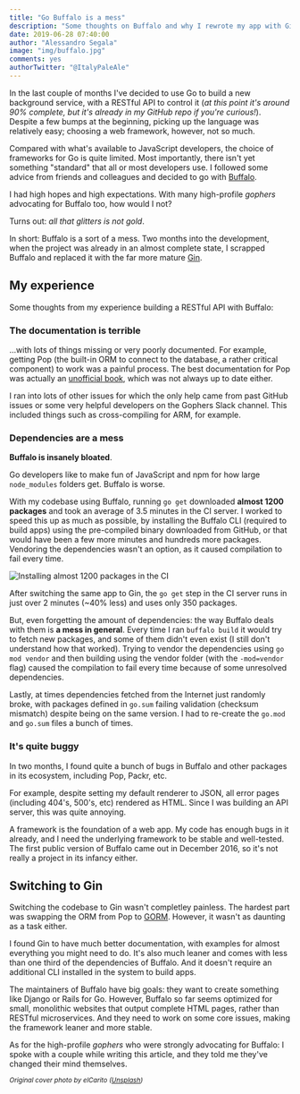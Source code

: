 ```yaml
---
title: "Go Buffalo is a mess"
description: "Some thoughts on Buffalo and why I rewrote my app with Gin"
date: 2019-06-28 07:40:00
author: "Alessandro Segala"
image: "img/buffalo.jpg"
comments: yes
authorTwitter: "@ItalyPaleAle"
---
```


In the last couple of months I've decided to use Go to build a new background service, with a RESTful API to control it (*at this point it's around 90% complete, but it's already in my GitHub repo if you're curious!*). Despite a few bumps at the beginning, picking up the language was relatively easy; choosing a web framework, however, not so much.

Compared with what's available to JavaScript developers, the choice of frameworks for Go is quite limited. Most importantly, there isn't yet something "standard" that all or most developers use. I followed some advice from friends and colleagues and decided to go with [Buffalo](https://github.com/gobuffalo/buffalo).

I had high hopes and high expectations. With many high-profile *gophers* advocating for Buffalo too, how would I not?

Turns out: *all that glitters is not gold*.

In short: Buffalo is a sort of a mess. Two months into the development, when the project was already in an almost complete state, I scrapped Buffalo and replaced it with the far more mature [Gin](https://github.com/gin-gonic/gin).

## My experience

Some thoughts from my experience building a RESTful API with Buffalo:

### The documentation is terrible

…with lots of things missing or very poorly documented. For example, getting Pop (the built-in ORM to connect to the database, a rather critical component) to work was a painful process. The best documentation for Pop was actually an [unofficial book](https://andrew-sledge.gitbooks.io/the-unofficial-pop-book/content/), which was not always up to date either.

I ran into lots of other issues for which the only help came from past GitHub issues or some very helpful developers on the Gophers Slack channel. This included things such as cross-compiling for ARM, for example.

### Dependencies are a mess

**Buffalo is insanely bloated**.

Go developers like to make fun of JavaScript and npm for how large `node_modules` folders get. Buffalo is worse.

With my codebase using Buffalo, running `go get` downloaded **almost 1200 packages** and took an average of 3.5 minutes in the CI server. I worked to speed this up as much as possible, by installing the Buffalo CLI (required to build apps) using the pre-compiled binary downloaded from GitHub, or that would have been a few more minutes and hundreds more packages. Vendoring the dependencies wasn't an option, as it caused compilation to fail every time.

![Installing almost 1200 packages in the CI](/assets/buffalo-ci.jpg)

After switching the same app to Gin, the `go get` step in the CI server runs in just over 2 minutes (~40% less) and uses only 350 packages.

But, even forgetting the amount of dependencies: the way Buffalo deals with them is **a mess in general**. Every time I ran `buffalo build` it would try to fetch new packages, and some of them didn't even exist (I still don't understand how that worked). Trying to vendor the dependencies using `go mod vendor` and then building using the vendor folder (with the `-mod=vendor` flag) caused the compilation to fail every time because of some unresolved dependencies.

Lastly, at times dependencies fetched from the Internet just randomly broke, with packages defined in `go.sum` failing validation (checksum mismatch) despite being on the same version. I had to re-create the `go.mod` and `go.sum` files a bunch of times.

### It's quite buggy

In two months, I found quite a bunch of bugs in Buffalo and other packages in its ecosystem, including Pop, Packr, etc.

For example, despite setting my default renderer to JSON, all error pages (including 404's, 500's, etc) rendered as HTML. Since I was building an API server, this was quite annoying.

A framework is the foundation of a web app. My code has enough bugs in it already, and I need the underlying framework to be stable and well-tested. The first public version of Buffalo came out in December 2016, so it's not really a project in its infancy either.

## Switching to Gin

Switching the codebase to Gin wasn't completley painless. The hardest part was swapping the ORM from Pop to [GORM](https://github.com/jinzhu/gorm). However, it wasn't as daunting as a task either.

I found Gin to have much better documentation, with examples for almost everything you might need to do. It's also much leaner and comes with less than one third of the dependencies of Buffalo. And it doesn't require an additional CLI installed in the system to build apps.

The maintainers of Buffalo have big goals: they want to create something like Django or Rails for Go. However, Buffalo so far seems optimized for small, monolithic websites that output complete HTML pages, rather than RESTful microservices. And they need to work on some core issues, making the framework leaner and more stable.

As for the high-profile *gophers* who were strongly advocating for Buffalo: I spoke with a couple while writing this article, and they told me they've changed their mind themselves.

<small>*Original cover photo by elCarito ([Unsplash](https://unsplash.com/@elcarito))*</small>
